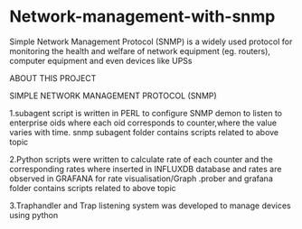 # Network-management-with-snmp
Simple Network Management Protocol (SNMP) is a widely used protocol for monitoring the health and welfare of network equipment (eg. routers), computer equipment and even devices like UPSs


ABOUT THIS PROJECT

SIMPLE NETWORK MANAGEMENT PROTOCOL (SNMP)

1.subagent script is written in PERL to configure SNMP demon to listen to enterprise
oids where each oid corresponds to counter,where the value varies with
time.
snmp subagent folder contains scripts related to above topic 


2.Python scripts were written to calculate rate of each counter and the
corresponding rates where inserted in INFLUXDB database and rates are
observed in GRAFANA for rate visualisation/Graph
.prober and grafana folder contains scripts related to above topic

3.Traphandler and Trap listening system was developed to manage devices using python 
